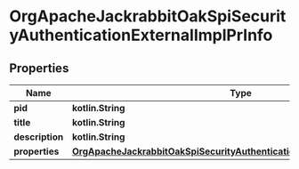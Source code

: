
# OrgApacheJackrabbitOakSpiSecurityAuthenticationExternalImplPrInfo

## Properties
Name | Type | Description | Notes
------------ | ------------- | ------------- | -------------
**pid** | **kotlin.String** |  |  [optional]
**title** | **kotlin.String** |  |  [optional]
**description** | **kotlin.String** |  |  [optional]
**properties** | [**OrgApacheJackrabbitOakSpiSecurityAuthenticationExternalImplPrProperties**](OrgApacheJackrabbitOakSpiSecurityAuthenticationExternalImplPrProperties.md) |  |  [optional]



